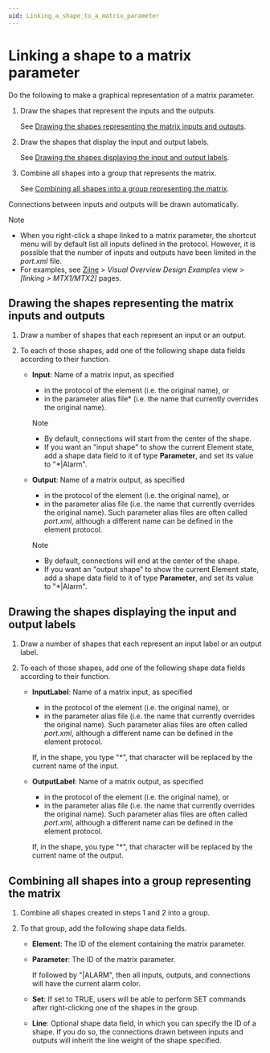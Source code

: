 ```yaml
---
uid: Linking_a_shape_to_a_matrix_parameter
---
```


# Linking a shape to a matrix parameter

Do the following to make a graphical representation of a matrix parameter.

1. Draw the shapes that represent the inputs and the outputs.

   See [Drawing the shapes representing the matrix inputs and outputs](#drawing-the-shapes-representing-the-matrix-inputs-and-outputs).

1. Draw the shapes that display the input and output labels.

   See [Drawing the shapes displaying the input and output labels](#drawing-the-shapes-displaying-the-input-and-output-labels).

1. Combine all shapes into a group that represents the matrix.

   See [Combining all shapes into a group representing the matrix](#combining-all-shapes-into-a-group-representing-the-matrix).

Connections between inputs and outputs will be drawn automatically.

> [!NOTE]
>
> - When you right-click a shape linked to a matrix parameter, the shortcut menu will by default list all inputs defined in the protocol. However, it is possible that the number of inputs and outputs have been limited in the _port.xml_ file.
> - For examples, see [Ziine](xref:ZiineDemoSystem) > *Visual Overview Design Examples* view > *[linking > MTX1/MTX2]* pages.

## Drawing the shapes representing the matrix inputs and outputs

1. Draw a number of shapes that each represent an input or an output.

1. To each of those shapes, add one of the following shape data fields according to their function.

   - **Input**: Name of a matrix input, as specified

     - in the protocol of the element (i.e. the original name), or
     - in the parameter alias file\* (i.e. the name that currently overrides the original name).

     > [!NOTE]
     >
     > - By default, connections will start from the center of the shape.
     > - If you want an "input shape" to show the current Element state, add a shape data field to it of type **Parameter**, and set its value to "\*\|Alarm".

   - **Output**: Name of a matrix output, as specified

     - in the protocol of the element (i.e. the original name), or
     - in the parameter alias file (i.e. the name that currently overrides the original name). Such parameter alias files are often called *port.xml*, although a different name can be defined in the element protocol.

     > [!NOTE]
     >
     > - By default, connections will end at the center of the shape.
     > - If you want an "output shape" to show the current Element state, add a shape data field to it of type **Parameter**, and set its value to "\*\|Alarm".

## Drawing the shapes displaying the input and output labels

1. Draw a number of shapes that each represent an input label or an output label.

1. To each of those shapes, add one of the following shape data fields according to their function.

   - **InputLabel**: Name of a matrix input, as specified

     - in the protocol of the element (i.e. the original name), or
     - in the parameter alias file (i.e. the name that currently overrides the original name). Such parameter alias files are often called *port.xml*, although a different name can be defined in the element protocol.

     If, in the shape, you type "\*", that character will be replaced by the current name of the input.

   - **OutputLabel**: Name of a matrix output, as specified

     - in the protocol of the element (i.e. the original name), or
     - in the parameter alias file (i.e. the name that currently overrides the original name). Such parameter alias files are often called *port.xml*, although a different name can be defined in the element protocol.

     If, in the shape, you type "\*", that character will be replaced by the current name of the output.

## Combining all shapes into a group representing the matrix

1. Combine all shapes created in steps 1 and 2 into a group.

1. To that group, add the following shape data fields.

   - **Element**: The ID of the element containing the matrix parameter.

   - **Parameter**: The ID of the matrix parameter.

     If followed by "\|ALARM", then all inputs, outputs, and connections will have the current alarm color.

   - **Set**: If set to TRUE, users will be able to perform SET commands after right-clicking one of the shapes in the group.

   - **Line**: Optional shape data field, in which you can specify the ID of a shape. If you do so, the connections drawn between inputs and outputs will inherit the line weight of the shape specified.
